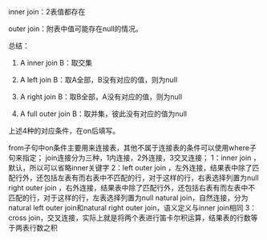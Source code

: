 inner join：2表值都存在

outer join：附表中值可能存在null的情况。

总结：

1. A inner join B：取交集

2. A left join B：取A全部，B没有对应的值，则为null

3. A right join B：取B全部，A没有对应的值，则为null

4. A full outer join B：取并集，彼此没有对应的值为null

上述4种的对应条件，在on后填写。

from子句中on条件主要用来连接表，其他不属于连接表的条件可以使用where子句来指定； join连接分为三种，1内连接，2外连接，3交叉连接； 1：inner join ，默认，所以可以省略inner关键字 2：left outer join ，左外连接，结果表中除了匹配行外，还包括左表有而右表中不匹配的行，对于这样的行，右表选择列置为null right outer join ，右外连接，结果表中除了匹配行外，还包括右表有而左表中不匹配的行，对于这样的行，左表选择列置为null natural join，自然连接，分为natural left outer join和natural right outer join，语义定义与inner join相同 3：cross join，交叉连接，实际上就是将两个表进行笛卡尔积运算，结果表的行数等于两表行数之积
